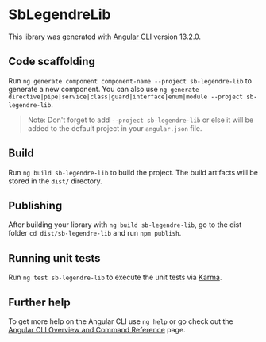 # SbLegendreLib

This library was generated with [Angular CLI](https://github.com/angular/angular-cli) version 13.2.0.

## Code scaffolding

Run `ng generate component component-name --project sb-legendre-lib` to generate a new component. You can also use `ng generate directive|pipe|service|class|guard|interface|enum|module --project sb-legendre-lib`.
> Note: Don't forget to add `--project sb-legendre-lib` or else it will be added to the default project in your `angular.json` file. 

## Build

Run `ng build sb-legendre-lib` to build the project. The build artifacts will be stored in the `dist/` directory.

## Publishing

After building your library with `ng build sb-legendre-lib`, go to the dist folder `cd dist/sb-legendre-lib` and run `npm publish`.

## Running unit tests

Run `ng test sb-legendre-lib` to execute the unit tests via [Karma](https://karma-runner.github.io).

## Further help

To get more help on the Angular CLI use `ng help` or go check out the [Angular CLI Overview and Command Reference](https://angular.io/cli) page.
